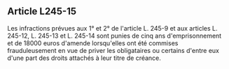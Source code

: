 Article L245-15
----
Les infractions prévues aux 1° et 2° de l'article L. 245-9 et aux articles L.
245-12, L. 245-13 et L. 245-14 sont punies de cinq ans d'emprisonnement et de
18000 euros d'amende lorsqu'elles ont été commises frauduleusement en vue de
priver les obligataires ou certains d'entre eux d'une part des droits attachés à
leur titre de créance.
